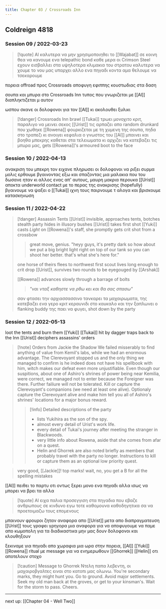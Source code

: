 ```yaml
---
title: Chapter 03 / Crossroads Inn
---
```

## Coldreign 4818

### Session 09 / 2022-03-23

> [!quote] Al
> καλυτερα να μην χρησιμοποιηθει το [[Wajabat]] σε κοινη θεα
> να κανουμε ενα telepathic bond καθε μερα
> οι Crimson Steel εχουν εισβαλλει στα υψηλοτερα κλιμακια του στρατου
> καλυτερα να χουμε το νου μας
> υπαρχει αλλο ενα πηγαδι κοντα αμα θελουμε να τσεκαρουμε

πορεια offroad προς Crossroads
αποφυγη εφιππης κουστωδιας στα δαση

σουπα και μπυρα στο Crossroads Inn
τυπος που γνωριζεται με [[Al]] διαπληκτιζεται μ αυτον

ωσπου σκανε οι δολοφονοι για τον [[Al]] κι ακολουθει ξυλικι

> [!danger] Crossroads Inn brawl
> [[Tukai]] τρωει μονοχιτο κριτ, παραλιγο να μεινει σεκος
> [[Urist]] τις αρπαζει απο random drunkard που χωθηκε
> [[Rowena]] φουρκιζεται με τη χυμενη της σουπα, πηδα στο τραπεζι κι ανοιγει κεφαλια
> ο γνωστος του [[Al]] μπαινει και βοηθα
> μπεκρης καθεται στα τελειωματα κι αρχιζει να κατεβαζει τις μπυρα μας, gets [[Rowena]]'s armoured boot to the face 

### Session 10 / 2022-04-13

ανακριση του μπεκρη
τον ειχανε πληρωσει οι δολοφονοι να ριξει συρμα μολις ερθουμε βγαινοντας εξω και σπαζοντας μια μαλακια που του δωσανε
ηταν κι αλλος ενας απ' αυτους, μαυρη μακρια περουκα
[[Urist]] αποκτα underworld contact με το περας της ανακρισης (hopefully)
βγαινουμε να ψαξει ο [[Tukai]] ιχνη τους
παιρνουμε τ αλογα και βρισκουμε κατασκηνωση

### Session 11 / 2022-04-22

> [!danger] Assassin Tents
> [[Urist]] invisible, approaches tents, botches stealth
> party hides in illusory bushes
> [[Urist]] takes first shot
> [[Yuki]] casts _Light_ on [[Rowena]]'s staff, she promptly gets crit shot from a crossbow
> > great move, genius. "heyy guys, it's pretty dark so how about we put a big bright light right on top of our tank so you can shoot her better. that's what she's here for."
>  
> one horse of theirs flees to northwest
> first scout lives long enough to crit drop [[Urist]], survives two rounds to be eyegouged by [[Arshak]]
> 
> [[Rowena]] advances slowly through a barrage of bolts
> > _"ναι νταξ καθηστε να ρθω κει και θα σας σπασω"_
> 
> σαν φτασει την αρχιασσασσινο τανκαρει τα μαχαιρωματα, της κατεβαζει ενα γερο κριτ κεραυνιδι στο καυκαλο και την ξαπλωνει 
> ο flanking buddy της παει να φυγει, shot down by the party

### Session 12 / 2022-05-13

loot the tents and burn them
[[Yuki]] [[Tukai]] hit by dagger traps
back to the Inn
[[Urist]] deciphers assassins' orders

> [!note] Orders from Jackie the Shadow
> We failed misserably to find anything of value from Kemil's labs, while we had an enormous advantage. The Clerevoyant stopped us and the only thing we managed to confirm is he indeed does not have his spellbook with him, witch makes our defeat even more unjustifiable. Even though our suspitions, about one of Ashiro's shrines of power being near Kemilia, were correct, we managed not to enter because the Foreigner was there. Further failiure will not be tolerated. Kill or capture the Clerevoyant's companions (we need at least one alive). Optionaly capture the Clerevoyant alive and make him tell you all of Ashiro's shrines' locations for a major bonus reward.
> 
> > [!info] Detailed descriptions of the party
> > - lists Yukihira as the son of the spy.
> > - almost every detail of Urist's work life.
> > - every detail of Tukai's journey after meeting the stranger in Blackwoods.
> > - very little info about Rowena, aside that she comes from afar on a quest.
> > - Helin and Ghorrek are also noted briefly as members that probably travel with the party no longer. Instructions to kill or capture them as an optional low priority quest.

> very good, [[Jackie]]! top marks! wait, no, you get a B for all the spelling mistakes

[[Al]] πειθει το παρτυ οτι οντως ξερει μονο ενα πηγαδι αλλα ισως να μπορει να βρει τα αλλα

> [!quote] Al
> ειχα παλια προσεγγιση στα πηγαδια που εβαζε ανθρωπους σε κινδυνο
> εγω τοτε καθομουνα καθοδηγητικα σα να προετοιμαζω τους επομενους

μπαινουν φρουροι ζηταν αναφορα απο [[Urist]]
μετα απο διαπραγματευση [[Urist]] τους γραφει γρηγορα μια αναφορα για να αποφυγουμε να παμε απο κωμοπολη για τα διαδικαστικα μην μας δουν δολοφονοι και κλουθηξουν

ξεκιναμε για πηγαδι απο χωραφια
μια ωρα στην πορεια, [[Al]] [[Yuki]] [[Rowena]] ritual με message για να ενημερωθουν [[Ghorrek]] [[Helin]] οτι αποτελουν στοχο

> [!caution] Message to Ghorrek
> Ντελη παπα λεβεντη, οι μαχαιροβγαλτες ειναι στο κατοπι μας ολωνω.
> You're secondary marks, they might hunt you. Go to ground. Avoid major settlements.
> Seek my old man back at the groves, or get to your kinsman's. Wait for the storm to pass. Cheers.

---

next up: [[Chapter 04 - Well Two]]
